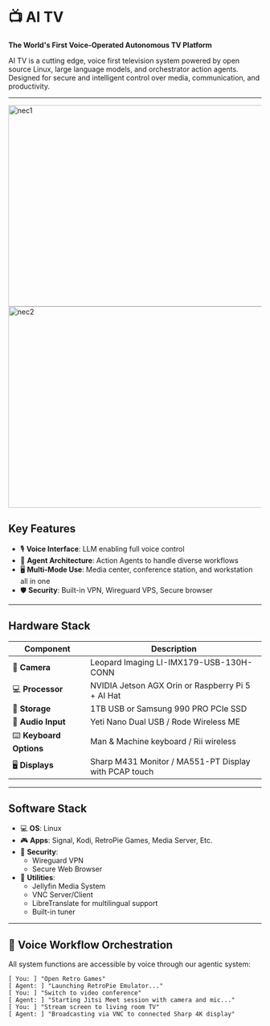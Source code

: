 # 📺 AI TV  
**The World's First Voice-Operated Autonomous TV Platform**

AI TV is a cutting edge, voice first television system powered by open source Linux, large language models, and orchestrator action agents. Designed for secure and intelligent control over media, communication, and productivity.

---
<img width="800" height="400" alt="nec1" src="https://github.com/user-attachments/assets/8bf0feb4-616b-48e6-b33e-157b502dde6c" />
<img width="800" height="400" alt="nec2" src="https://github.com/user-attachments/assets/3b2c9893-8847-40ab-a519-5533d6376a10" />


## Key Features

- 🎙️ **Voice Interface**: LLM enabling full voice control
- 🧩 **Agent Architecture**: Action Agents to handle diverse workflows
- 🖥️ **Multi-Mode Use**: Media center, conference station, and workstation all in one
- 🛡️ **Security**: Built-in VPN, Wireguard VPS, Secure browser

---

## Hardware Stack

| Component                          | Description                                           |
|-----------------------------------|------------------------------------------------------- |
| 🎥 **Camera**                     | Leopard Imaging LI-IMX179-USB-130H-CONN                |
| 💻 **Processor**                  | NVIDIA Jetson AGX Orin or Raspberry Pi 5 + AI Hat      |
| 💽 **Storage**                    | 1TB USB or Samsung 990 PRO PCIe SSD                    |
| 🎤 **Audio Input**                | Yeti Nano Dual USB / Rode Wireless ME                  |
| ⌨️ **Keyboard Options**           | Man & Machine keyboard / Rii wireless                  |
| 🖥️ **Displays**                   | Sharp M431 Monitor / MA551-PT Display with PCAP touch  |

---

## Software Stack

- 💻 **OS**: Linux
- 🎮 **Apps**: Signal, Kodi, RetroPie Games, Media Server, Etc.
- 🔐 **Security**:
  - Wireguard VPN
  - Secure Web Browser
- 🔧 **Utilities**:
  - Jellyfin Media System
  - VNC Server/Client
  - LibreTranslate for multilingual support
  - Built-in tuner

---

## 🔄 Voice Workflow Orchestration

All system functions are accessible by voice through our agentic system:

```plaintext
[ You: ] "Open Retro Games"  
[ Agent: ] "Launching RetroPie Emulator..."  
[ You: ] "Switch to video conference"  
[ Agent: ] "Starting Jitsi Meet session with camera and mic..."  
[ You: ] "Stream screen to living room TV"  
[ Agent: ] "Broadcasting via VNC to connected Sharp 4K display"

